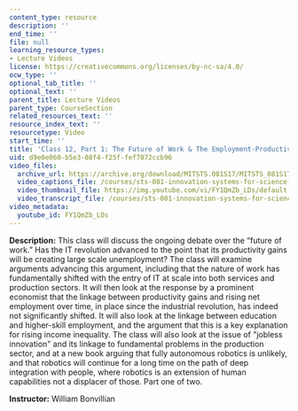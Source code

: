 ```yaml
---
content_type: resource
description: ''
end_time: ''
file: null
learning_resource_types:
- Lecture Videos
license: https://creativecommons.org/licenses/by-nc-sa/4.0/
ocw_type: ''
optional_tab_title: ''
optional_text: ''
parent_title: Lecture Videos
parent_type: CourseSection
related_resources_text: ''
resource_index_text: ''
resourcetype: Video
start_time: ''
title: 'Class 12, Part 1: The Future of Work & The Employment-Productivity Debate'
uid: d9e0e060-b5e3-08f4-f25f-fef7072ccb96
video_files:
  archive_url: https://archive.org/download/MITSTS.081S17/MITSTS_081S17_Class12_1_300k.mp4
  video_captions_file: /courses/sts-081-innovation-systems-for-science-technology-energy-manufacturing-and-health-spring-2017/933a9a3340d05c1ea44be599aad67975_FY1QmZb_LDs.vtt
  video_thumbnail_file: https://img.youtube.com/vi/FY1QmZb_LDs/default.jpg
  video_transcript_file: /courses/sts-081-innovation-systems-for-science-technology-energy-manufacturing-and-health-spring-2017/1e25527567ec1519ef4c5cc9baf669fe_FY1QmZb_LDs.pdf
video_metadata:
  youtube_id: FY1QmZb_LDs
---
```


**Description:** This class will discuss the ongoing debate over the “future of work.” Has the IT revolution advanced to the point that its productivity gains will be creating large scale unemployment? The class will examine arguments advancing this argument, including that the nature of work has fundamentally shifted with the entry of IT at scale into both services and production sectors. It will then look at the response by a prominent economist that the linkage between productivity gains and rising net employment over time, in place since the industrial revolution, has indeed not significantly shifted. It will also look at the linkage between education and higher-skill employment, and the argument that this is a key explanation for rising income inequality. The class will also look at the issue of "jobless innovation" and its linkage to fundamental problems in the production sector, and at a new book arguing that fully autonomous robotics is unlikely, and that robotics will continue for a long time on the path of deep integration with people, where robotics is an extension of human capabilities not a displacer of those. Part one of two.

**Instructor:** William Bonvillian

